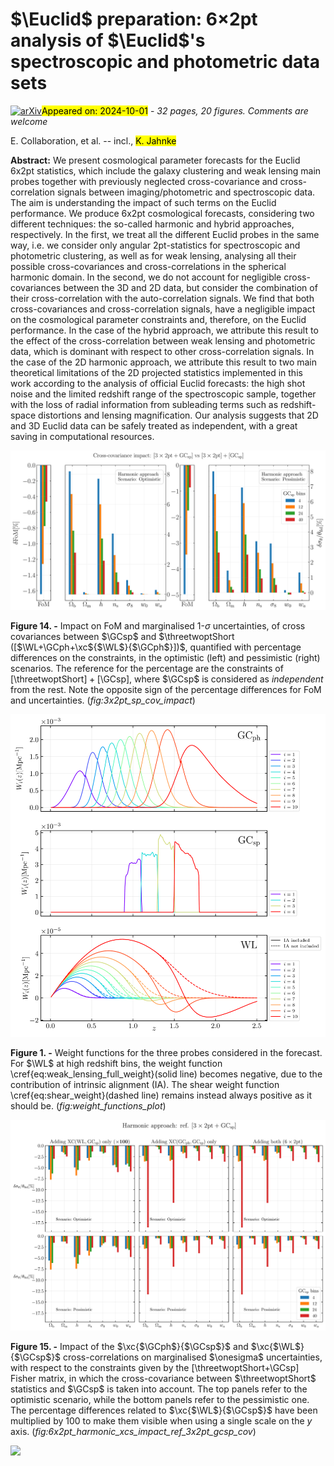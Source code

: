 <div class="macros" style="visibility:hidden;">
$\newcommand{\ensuremath}{}$
$\newcommand{\xspace}{}$
$\newcommand{\object}[1]{\texttt{#1}}$
$\newcommand{\farcs}{{.}''}$
$\newcommand{\farcm}{{.}'}$
$\newcommand{\arcsec}{''}$
$\newcommand{\arcmin}{'}$
$\newcommand{\ion}[2]{#1#2}$
$\newcommand{\textsc}[1]{\textrm{#1}}$
$\newcommand{\hl}[1]{\textrm{#1}}$
$\newcommand{\footnote}[1]{}$
$\newcommand$
$\newcommand$
$\newcommand{\onesigma}{1\mbox{--}\sigma}$
$\newcommand{\Omb}{\Omega_\mathrm{b}}$
$\newcommand{\Omm}{\Omega_\mathrm{m}}$
$\newcommand{\mnu}{M_\nu}$
$\newcommand{\GCph}{\mathrm{GC}_\mathrm{ph}}$
$\newcommand{\GCsp}{\mathrm{GC}_\mathrm{sp}}$
$\newcommand{\WL}{\mathrm{WL}}$
$\newcommand{\wz}{w_0}$
$\newcommand{\wa}{w_a}$
$\newcommand{\sige}{\sigma_{8}}$
$\newcommand{\FoM}{\mathrm{FoM}}$
$\newcommand{\LCDM}{\Lambda\mathrm{CDM}}$
$\newcommand{\wzwaCDM}{\wz\wa\mathrm{CDM}}$
$\newcommand{\bivz}{b_{\mathrm{v},i}(z)}$
$\newcommand{\bv}{b_\mathrm{v}}$
$\newcommand{\bveff}{b_{\mathrm{v}\mathrm{eff}}}$
$\newcommand{\nivz}{n_i^\textrm{v}(z)}$
$\newcommand{\vis}{VIS}$
$\newcommand{\nisp}{NISP}$
$\newcommand{\pkz}{P_{\mathrm{mm}}(k,z)}$
$\newcommand{\pmkz}{P_{\mathrm{mm}}(k,z)}$
$\newcommand{\pmlimb}{P_{\textrm{mm}}\left[\frac{\ell+1 / 2}{r(z)}, z\right]}$
$\newcommand{\cl}[3]{C^{#1}_{#2}({#3})}$
$\newcommand{\cnol}[2]{C^{#1}_{#2}}$
$\newcommand{\Halpha}{\mathrm{H}\alpha}$
$\newcommand{\de}{\mathrm{d}}$
$\newcommand{\clest}{\hat{C}(\ell)}$
$\newcommand{\clgg}{C^{\gamma\gamma}(\ell)}$
$\newcommand{\clABij}{C^\mathrm{AB}_{ij}(\ell)}$
$\newcommand{\clestABij}{\hat{C}^{\mathrm{AB}}_{ij}(\ell)}$
$\newcommand{\clggij}{C^{\gamma \gamma}_{ij}(\ell)}$
$\newcommand{\lmax}{\ell_{\mathrm{max}}}$
$\newcommand{\lmin}{\ell_{\min}}$
$\newcommand{\fisher}{F_{\alpha \beta}}$
$\newcommand{\CAMB}{\texttt{CAMB}}$
$\newcommand{\camb}{\texttt{CAMB}}$
$\newcommand{\lcdm}{\Lambda \mathrm{CDM}}$
$\newcommand{\nlcdm}{\nu \lcdm}$
$\newcommand{\wcdm}{w_0 w_a \mathrm{CDM}}$
$\newcommand{\nwcdm}{\nu \wcdm}$
$\newcommand{\Hzero}{H_0}$
$\newcommand{\HzeroUNIT}{\text{km}   \text{s}^{-1}   \text{Mpc}^{-1}}$
$\newcommand{\HzeroVAL}{100   \HzeroUNIT}$
$\newcommand{\Hz}{H(z)}$
$\newcommand{\Ommhh}{\Omm h^2}$
$\newcommand{\omb}{\omega_\textrm{b}}$
$\newcommand{\Ombhh}{\Omb h^2}$
$\newcommand{\omc}{\omega_\textrm{c}}$
$\newcommand{\Omc}{\Omega_\textrm{c}}$
$\newcommand{\Omchh}{\Omc h^2}$
$\newcommand{\Omn}{\Omega_\nu}$
$\newcommand{\Omnhh}{\Omn h^2}$
$\newcommand{\OmL}{\Omega_\Lambda}$
$\newcommand{\Mnu}{M_\nu}$
$\newcommand{\ns}{n_\textrm{s}}$
$\newcommand{\As}{A_\textrm{s}}$
$\newcommand{\sigeSCALE}{8 h^{-1} \mbox{Mpc}}$
$\newcommand{\refMnu}{0.06}$
$\newcommand{\refMnueV}{\refMnu   \mbox{eV}}$
$\newcommand{\wklens}{\mathrm{WL}}$
$\newcommand{\bigblock}[1]{\vec{\mathcal{#1}}(\ell)}$
$\newcommand{\tomoblock}[1]{\mathbf{#1}(\ell)}$
$\newcommand{\deltac}{\delta_\mathrm{c}}$
$\newcommand{\deltav}{\delta_\mathrm{v}}$
$\newcommand{\pzpz}{p_{\mathrm{ph}}\left(z_{\mathrm{p}} | z\right)}$
$\newcommand{\ngz}{n^\mathrm{g}(z)}$
$\newcommand{\nigz}{n_i^\mathrm{g}(z)}$
$\newcommand{\aIA}{\mathcal{A}_{\mathrm{IA}}}$
$\newcommand{\betaIA}{\beta_{\mathrm{IA}}}$
$\newcommand{\etaIA}{\eta_{\mathrm{IA}}}$
$\newcommand{\CIA}{C_{\mathrm{IA}}}$
$\newcommand{\wlwl}{\mathrm{wlwl}}$
$\newcommand{\phph}{\mathrm{phph}}$
$\newcommand{\spsp}{\mathrm{spsp}}$
$\newcommand{\wlph}{\mathrm{wlph}}$
$\newcommand{\phwl}{\mathrm{phwl}}$
$\newcommand{\wlsp}{\mathrm{wlsp}}$
$\newcommand{\spwl}{\mathrm{spwl}}$
$\newcommand{\phsp}{\mathrm{phsp}}$
$\newcommand{\spph}{\mathrm{spph}}$
$\newcommand{\xc}[2]{\mathrm{XC}(#1,#2)}$
$\newcommand{\threetwoptShort}{\ensuremath{\textrm{3\times2pt}}}$
$\newcommand{\threetwoptLong}{\WL+\GCph+\xc{\WL}{\GCph}}$
$\newcommand{\sixtwoptShort}{\ensuremath{\textrm{6\times2pt}}}$
$\newcommand{\sixtwoptLong}{\WL+\GCph+\GCsp+\xc{\WL}{\GCph}+\xc{\WL}{\GCsp}+\xc{\GCph}{\GCsp}}$
$\newcommand{\positive}[1]{\textcolor{ForestGreen}{#1}}$
$\newcommand{\negative}[1]{\textcolor{red}{#1}}$
$\newcommand{ç}[1]{{\textcolor{magenta}{#1}}}$
$\newcommand{\bcl}[2]{\mathbf{C}^{#1}(#2)}$
$\newcommand{\hatbcl}[1]{\hat{\mathbf{C}}^{#1}(\ell)}$
$\newcommand{\sgl}[3]{\Sigma^{#1}_{#2}(#3)}$
$\newcommand{\bsgl}[2]{\mathbf{\Sigma}^{#1}(#2)}$
$\newcommand{\cov}[2]{\operatorname{Cov}\left[#1, #2\right]}$
$\newcommand{\invcov}[2]{\operatorname{Cov}^{-1}\left[#1, #2\right]}$
$\newcommand{\pdv}[2]{\frac{\partial #1}{\partial #2}}$
$\newcommand{\orcid}[1]$
$\newcommand$
$\newcommand$
$\newcommand$
$\newcommand$
$\newcommand$
$\newcommand$
$\newcommand$
$\newcommand$
$\newcommand$</div>



<div id="title">

# $\Euclid$ preparation: 6$\times$2pt analysis of $\Euclid$'s spectroscopic and photometric data sets

</div>
<div id="comments">

[![arXiv](https://img.shields.io/badge/arXiv-2409.18882-b31b1b.svg)](https://arxiv.org/abs/2409.18882)<mark>Appeared on: 2024-10-01</mark> -  _32 pages, 20 figures. Comments are welcome_

</div>
<div id="authors">

E. Collaboration, et al. -- incl., <mark>K. Jahnke</mark>

</div>
<div id="abstract">

**Abstract:**            We present cosmological parameter forecasts for the Euclid 6x2pt statistics, which include the galaxy clustering and weak lensing main probes together with previously neglected cross-covariance and cross-correlation signals between imaging/photometric and spectroscopic data. The aim is understanding the impact of such terms on the Euclid performance. We produce 6x2pt cosmological forecasts, considering two different techniques: the so-called harmonic and hybrid approaches, respectively. In the first, we treat all the different Euclid probes in the same way, i.e. we consider only angular 2pt-statistics for spectroscopic and photometric clustering, as well as for weak lensing, analysing all their possible cross-covariances and cross-correlations in the spherical harmonic domain. In the second, we do not account for negligible cross-covariances between the 3D and 2D data, but consider the combination of their cross-correlation with the auto-correlation signals. We find that both cross-covariances and cross-correlation signals, have a negligible impact on the cosmological parameter constraints and, therefore, on the Euclid performance. In the case of the hybrid approach, we attribute this result to the effect of the cross-correlation between weak lensing and photometric data, which is dominant with respect to other cross-correlation signals. In the case of the 2D harmonic approach, we attribute this result to two main theoretical limitations of the 2D projected statistics implemented in this work according to the analysis of official Euclid forecasts: the high shot noise and the limited redshift range of the spectroscopic sample, together with the loss of radial information from subleading terms such as redshift-space distortions and lensing magnification. Our analysis suggests that 2D and 3D Euclid data can be safely treated as independent, with a great saving in computational resources.         

</div>

<div id="div_fig1">

<img src="tmp_2409.18882/./Figures/6x2pt/6x2pt_cov_impact.png" alt="Fig14" width="100%"/>

**Figure 14. -** Impact on FoM and marginalised 1-$\sigma$ uncertainties, of cross covariances between $\GCsp$ and $\threetwoptShort  ([$\WL$+$\GCph$+$\xc${$\WL$}{$\GCph$}])$, quantified with percentage differences on the constraints, in the optimistic (left) and pessimistic (right) scenarios. The reference for the percentage are the constraints of $[$\threetwoptShort$] + [$\GCsp$]$, where $\GCsp$ is considered as *independent* from the rest. Note the opposite sign of the percentage differences for FoM and uncertainties. (*fig:3x2pt_sp_cov_impact*)

</div>
<div id="div_fig2">

<img src="tmp_2409.18882/./Figures/weight_functions_plot.png" alt="Fig1" width="100%"/>

**Figure 1. -** Weight functions for the three probes considered in the forecast. For $\WL$ at high redshift bins, the weight function \cref{eq:weak_lensing_full_weight}(solid line) becomes negative, due to the contribution of intrinsic alignment (IA). The shear weight function \cref{eq:shear_weight}(dashed line) remains instead always positive as it should be. (*fig:weight_functions_plot*)

</div>
<div id="div_fig3">

<img src="tmp_2409.18882/./Figures/6x2pt/6x2pt_harmonic_xcs_impact_ref_3x2ptxGCsp.png" alt="Fig15" width="100%"/>

**Figure 15. -** Impact of the $\xc{$\GCph$}{$\GCsp$}$ and $\xc{$\WL$}{$\GCsp$}$ cross-correlations on marginalised $\onesigma$ uncertainties, with respect to the constraints given by the $[$\threetwoptShort$+$\GCsp$]$ Fisher matrix, in which the cross-covariance between $\threetwoptShort$ statistics and $\GCsp$ is taken into account. The top panels refer to the optimistic scenario, while the bottom panels refer to the pessimistic one. The percentage differences related to $\xc{$\WL$}{$\GCsp$}$ have been multiplied by $100$ to make them visible when using a single scale on the $y$ axis. (*fig:6x2pt_harmonic_xcs_impact_ref_3x2pt_gcsp_cov*)

</div><div id="qrcode"><img src=https://api.qrserver.com/v1/create-qr-code/?size=100x100&data="https://arxiv.org/abs/2409.18882"></div>